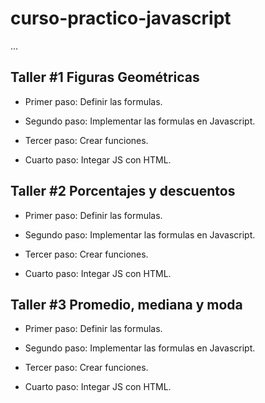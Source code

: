 # curso-practico-javascript

...

## Taller #1 Figuras Geométricas

- Primer paso: Definir las formulas.

- Segundo paso: Implementar las formulas en Javascript.

- Tercer paso: Crear funciones.

- Cuarto paso: Integar JS con HTML.

## Taller #2 Porcentajes y descuentos

- Primer paso: Definir las formulas.

- Segundo paso: Implementar las formulas en Javascript.

- Tercer paso: Crear funciones.

- Cuarto paso: Integar JS con HTML.

## Taller #3 Promedio, mediana y moda

- Primer paso: Definir las formulas.

- Segundo paso: Implementar las formulas en Javascript.

- Tercer paso: Crear funciones.

- Cuarto paso: Integar JS con HTML.